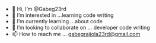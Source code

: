 - 👋 Hi, I’m @Gabeg23rd
- 👀 I’m interested in ...learning code writing
- 🌱 I’m currently learning ...about code
- 💞️ I’m looking to collaborate on ... developer code writing
- 📫 How to reach me ... gabegrajiola23rd@gmail.com

<!---
Gabeg23rd/Gabeg23rd is a ✨ special ✨ repository because its `README.md` (this file) appears on your GitHub profile.
You can click the Preview link to take a look at your changes.
--->
